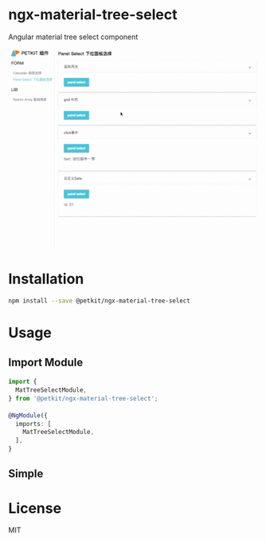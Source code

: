 # ngx-material-tree-select
Angular material tree select component

![example](https://raw.githubusercontent.com/petkit-io/assets/master/ngx-material-panel-select.gif)

# Installation

```bash
npm install --save @petkit/ngx-material-tree-select
```

# Usage

## Import Module

```ts
import {
  MatTreeSelectModule,
} from '@petkit/ngx-material-tree-select';

@NgModule({
  imports: [
    MatTreeSelectModule,
  ],
}
```

## Simple


# License
MIT

